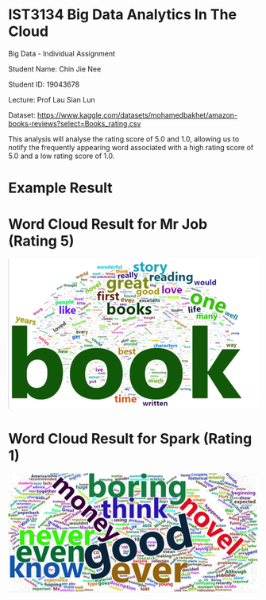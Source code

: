 # IST3134 Big Data Analytics In The Cloud
Big Data - Individual Assignment

Student Name: Chin Jie Nee

Student ID: 19043678

Lecture: Prof Lau Sian Lun

Dataset: https://www.kaggle.com/datasets/mohamedbakhet/amazon-books-reviews?select=Books_rating.csv

This analysis will analyse the rating score of 5.0 and 1.0, allowing us to notify the frequently appearing word associated with a high rating score of 5.0 and a low rating score of 1.0.

# Example Result

# Word Cloud Result for Mr Job (Rating 5)

![Image](IST3134%20Assignment/Hive%20and%20MrJob/Wordcloud/Rplot_MrJob%20(Rating%205).png)


# Word Cloud Result for Spark (Rating 1)

![Image](IST3134%20Assignment/Spark/Wordcloud/Rplot_spark%20(Rating%201).png)



